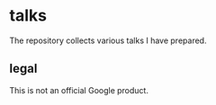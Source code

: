 # talks

The repository collects various talks I have prepared.

## legal

This is not an official Google product.
